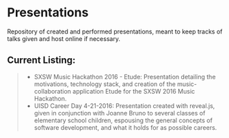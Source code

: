 Presentations
============

Repository of created and performed presentations, meant to keep tracks of talks given and host online if necessary.

Current Listing:
---------------
> - SXSW Music Hackathon 2016 - Etude: Presentation detailing the motivations, technology stack, and creation of the music-collaboration application Etude for the SXSW 2016 Music Hackathon.
> - UISD Career Day 4-21-2016: Presentation created with reveal.js, given in conjunction with Joanne Bruno to several classes of elementary school children, espousing the general concepts of software development, and what it holds for as possible careers.